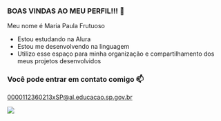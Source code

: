 ### BOAS VINDAS AO MEU PERFIL!!! 💙

Meu nome é Maria Paula Frutuoso

- Estou estudando na Alura
- Estou me desenvolvendo na linguagem
- Utilizo esse espaço para minha organização e compartilhamento dos meus projetos desenvolvidos

### Você pode entrar em contato comigo 📫



0000112360213xSP@al.educacao.sp.gov.br

![](https://tenor.com/pt-BR/view/elpri-gif-18031097023156956587)
